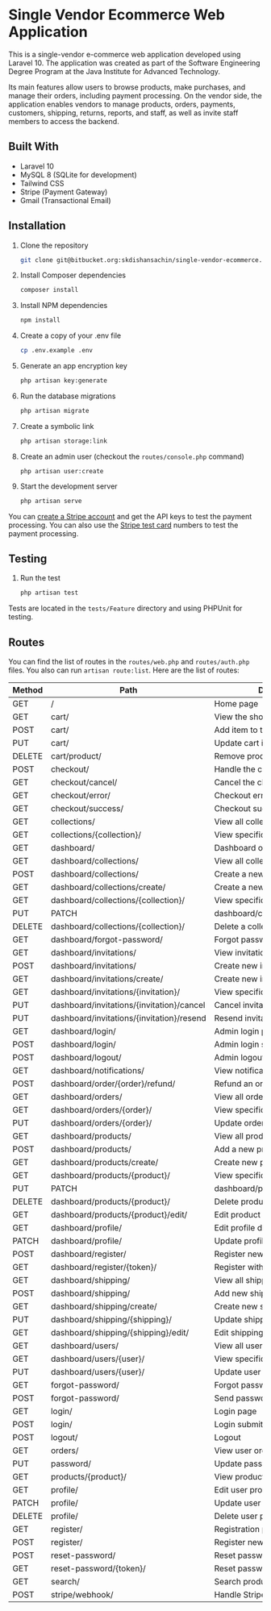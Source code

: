 # Single Vendor Ecommerce Web Application

This is a single-vendor e-commerce web application developed using Laravel 10. The application was created as part of the Software Engineering Degree Program at the Java Institute for Advanced Technology.

Its main features allow users to browse products, make purchases, and manage their orders, including payment processing. On the vendor side, the application enables vendors to manage products, orders, payments, customers, shipping, returns, reports, and staff, as well as invite staff members to access the backend.

## Built With

- Laravel 10
- MySQL 8 (SQLite for development)
- Tailwind CSS
- Stripe (Payment Gateway)
- Gmail (Transactional Email)

## Installation

1. Clone the repository
   ```sh
   git clone git@bitbucket.org:skdishansachin/single-vendor-ecommerce.git
   ```

2. Install Composer dependencies
    ```sh
    composer install
    ```

3. Install NPM dependencies
    ```sh
    npm install
    ```

4. Create a copy of your .env file
    ```sh
    cp .env.example .env
    ```

5. Generate an app encryption key
    ```sh
    php artisan key:generate
    ```

6. Run the database migrations
    ```sh
    php artisan migrate
    ```

7. Create a symbolic link
    ```sh
    php artisan storage:link
    ```

8. Create an admin user (checkout the `routes/console.php` command)
    ```
    php artisan user:create
    ```

9. Start the development server
    ```sh
    php artisan serve
    ```

You can [create a Stripe account](https://dashboard.stripe.com/register) and get the API keys to test the payment processing. You can also use the [Stripe test card](https://docs.stripe.com/testing) numbers to test the payment processing.

## Testing

1. Run the test
    ```sh
    php artisan test
    ```

Tests are located in the `tests/Feature` directory and using PHPUnit for testing.

## Routes

You can find the list of routes in the `routes/web.php` and `routes/auth.php` files. You also can run `artisan route:list`. Here are the list of routes:

| Method    | Path                                    | Description                                      |
|-----------|-----------------------------------------|--------------------------------------------------|
| GET       | /                                       | Home page                                        |
| GET       | cart/                                   | View the shopping cart                           |
| POST      | cart/                                   | Add item to the cart                             |
| PUT       | cart/                                   | Update cart item                                 |
| DELETE    | cart/product/                           | Remove product from cart                         |
| POST      | checkout/                               | Handle the checkout process                      |
| GET       | checkout/cancel/                        | Cancel the checkout                              |
| GET       | checkout/error/                         | Checkout error page                              |
| GET       | checkout/success/                       | Checkout success page                            |
| GET       | collections/                            | View all collections                             |
| GET       | collections/{collection}/               | View specific collection                         |
| GET       | dashboard/                              | Dashboard overview                               |
| GET       | dashboard/collections/                  | View all collections (admin)                     |
| POST      | dashboard/collections/                  | Create a new collection                          |
| GET       | dashboard/collections/create/           | Create a new collection (form)                   |
| GET       | dashboard/collections/{collection}/     | View specific collection (admin)                 |
| PUT|PATCH  | dashboard/collections/{collection}/     | Update collection details                        |
| DELETE    | dashboard/collections/{collection}/     | Delete a collection                              |
| GET       | dashboard/forgot-password/              | Forgot password form                             |
| GET       | dashboard/invitations/                  | View invitations                                 |
| POST      | dashboard/invitations/                  | Create new invitation                            |
| GET       | dashboard/invitations/create/           | Create new invitation form                       |
| GET       | dashboard/invitations/{invitation}/     | View specific invitation                         |
| PUT       | dashboard/invitations/{invitation}/cancel | Cancel invitation                               |
| PUT       | dashboard/invitations/{invitation}/resend | Resend invitation                               |
| GET       | dashboard/login/                        | Admin login page                                 |
| POST      | dashboard/login/                        | Admin login submit                               |
| POST      | dashboard/logout/                       | Admin logout                                     |
| GET       | dashboard/notifications/                | View notifications                               |
| POST      | dashboard/order/{order}/refund/         | Refund an order                                  |
| GET       | dashboard/orders/                       | View all orders (admin)                          |
| GET       | dashboard/orders/{order}/               | View specific order (admin)                      |
| PUT       | dashboard/orders/{order}/               | Update order (admin)                             |
| GET       | dashboard/products/                     | View all products                                |
| POST      | dashboard/products/                     | Add a new product                                |
| GET       | dashboard/products/create/              | Create new product form                          |
| GET       | dashboard/products/{product}/           | View specific product                            |
| PUT|PATCH  | dashboard/products/{product}/           | Update product details                           |
| DELETE    | dashboard/products/{product}/           | Delete product                                   |
| GET       | dashboard/products/{product}/edit/      | Edit product details                             |
| GET       | dashboard/profile/                      | Edit profile details                             |
| PATCH     | dashboard/profile/                      | Update profile                                   |
| POST      | dashboard/register/                     | Register new user                                |
| GET       | dashboard/register/{token}/             | Register with token                              |
| GET       | dashboard/shipping/                     | View all shipping methods                        |
| POST      | dashboard/shipping/                     | Add new shipping method                          |
| GET       | dashboard/shipping/create/              | Create new shipping method form                  |
| PUT       | dashboard/shipping/{shipping}/          | Update shipping method                           |
| GET       | dashboard/shipping/{shipping}/edit/     | Edit shipping method                             |
| GET       | dashboard/users/                        | View all users (admin)                           |
| GET       | dashboard/users/{user}/                 | View specific user                               |
| PUT       | dashboard/users/{user}/                 | Update user details                              |
| GET       | forgot-password/                        | Forgot password form                             |
| POST      | forgot-password/                        | Send password reset email                        |
| GET       | login/                                  | Login page                                       |
| POST      | login/                                  | Login submit                                     |
| POST      | logout/                                 | Logout                                           |
| GET       | orders/                                 | View user orders                                 |
| PUT       | password/                               | Update password                                  |
| GET       | products/{product}/                     | View product details                             |
| GET       | profile/                                | Edit user profile                                |
| PATCH     | profile/                                | Update user profile                              |
| DELETE    | profile/                                | Delete user profile                              |
| GET       | register/                               | Registration page                                |
| POST      | register/                               | Register new user                                |
| POST      | reset-password/                         | Reset password                                   |
| GET       | reset-password/{token}/                 | Reset password form with token                   |
| GET       | search/                                 | Search products                                  |
| POST      | stripe/webhook/                         | Handle Stripe webhook                            |

